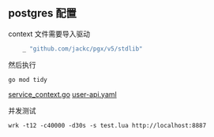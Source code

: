 

## postgres 配置
context 文件需要导入驱动
```go
	_ "github.com/jackc/pgx/v5/stdlib"
```
然后执行 
```shell
go mod tidy
```
[service_context.go](app%2Fuser_center%2Fcmd%2Fapi%2Finternal%2Fsvc%2Fservice_context.go)
[user-api.yaml](app%2Fuser_center%2Fcmd%2Fapi%2Fetc%2Fuser-api.yaml)



并发测试
```shell
wrk -t12 -c40000 -d30s -s test.lua http://localhost:8887

```